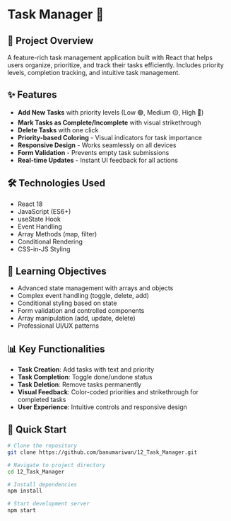 # Task Manager 📝

## 🚀 Project Overview
A feature-rich task management application built with React that helps users organize, prioritize, and track their tasks efficiently. Includes priority levels, completion tracking, and intuitive task management.

## ✨ Features
- **Add New Tasks** with priority levels (Low 🟢, Medium 🟡, High 🔴)
- **Mark Tasks as Complete/Incomplete** with visual strikethrough
- **Delete Tasks** with one click
- **Priority-based Coloring** - Visual indicators for task importance
- **Responsive Design** - Works seamlessly on all devices
- **Form Validation** - Prevents empty task submissions
- **Real-time Updates** - Instant UI feedback for all actions

## 🛠️ Technologies Used
- React 18
- JavaScript (ES6+)
- useState Hook
- Event Handling
- Array Methods (map, filter)
- Conditional Rendering
- CSS-in-JS Styling

## 🎯 Learning Objectives
- Advanced state management with arrays and objects
- Complex event handling (toggle, delete, add)
- Conditional styling based on state
- Form validation and controlled components
- Array manipulation (add, update, delete)
- Professional UI/UX patterns

## 📊 Key Functionalities
- **Task Creation**: Add tasks with text and priority
- **Task Completion**: Toggle done/undone status
- **Task Deletion**: Remove tasks permanently
- **Visual Feedback**: Color-coded priorities and strikethrough for completed tasks
- **User Experience**: Intuitive controls and responsive design

## 🚀 Quick Start

```bash
# Clone the repository
git clone https://github.com/banumariwan/12_Task_Manager.git

# Navigate to project directory
cd 12_Task_Manager

# Install dependencies
npm install

# Start development server
npm start
